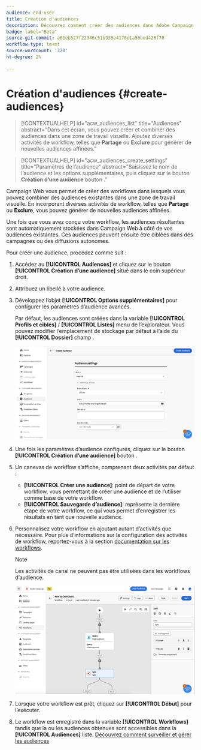 ```yaml
---
audience: end-user
title: Création d'audiences
description: Découvrez comment créer des audiences dans Adobe Campaign Web
badge: label="Beta"
source-git-commit: a61eb527f22346c51b935e4170e1a56bed428f78
workflow-type: tm+mt
source-wordcount: '320'
ht-degree: 2%

---
```



# Création d&#39;audiences {#create-audiences}

>[!CONTEXTUALHELP]
>id="acw_audiences_list"
>title="Audiences"
>abstract="Dans cet écran, vous pouvez créer et combiner des audiences dans une zone de travail visuelle. Ajoutez diverses activités de workflow, telles que **Partage** ou **Exclure** pour générer de nouvelles audiences affinées."


>[!CONTEXTUALHELP]
>id="acw_audiences_create_settings"
>title="Paramètres de l’audience"
>abstract="Saisissez le nom de l’audience et les options supplémentaires, puis cliquez sur le bouton **Création d’une audience** bouton ."

Campaign Web vous permet de créer des workflows dans lesquels vous pouvez combiner des audiences existantes dans une zone de travail visuelle. En incorporant diverses activités de workflow, telles que **Partage** ou **Exclure**, vous pouvez générer de nouvelles audiences affinées.

Une fois que vous avez conçu votre workflow, les audiences résultantes sont automatiquement stockées dans Campaign Web à côté de vos audiences existantes. Ces audiences peuvent ensuite être ciblées dans des campagnes ou des diffusions autonomes.

Pour créer une audience, procédez comme suit :

1. Accédez au **[!UICONTROL Audiences]** et cliquez sur le bouton **[!UICONTROL Création d’une audience]** situé dans le coin supérieur droit.
1. Attribuez un libellé à votre audience.
1. Développez l’objet **[!UICONTROL Options supplémentaires]** pour configurer les paramètres d’audience avancés.

   Par défaut, les audiences sont créées dans la variable **[!UICONTROL Profils et cibles]** / **[!UICONTROL Listes]** menu de l’explorateur. Vous pouvez modifier l’emplacement de stockage par défaut à l’aide du **[!UICONTROL Dossier]** champ .

   ![](assets/audiences-settings.png)

1. Une fois les paramètres d’audience configurés, cliquez sur le bouton **[!UICONTROL Création d’une audience]** bouton .

1. Un canevas de workflow s’affiche, comprenant deux activités par défaut :

   * **[!UICONTROL Créer une audience]**: point de départ de votre workflow, vous permettant de créer une audience et de l’utiliser comme base de votre workflow.
   * **[!UICONTROL Sauvegarde d’audience]**: représente la dernière étape de votre workflow, ce qui vous permet d’enregistrer les résultats en tant que nouvelle audience.

1. Personnalisez votre workflow en ajoutant autant d’activités que nécessaire. Pour plus d’informations sur la configuration des activités de workflow, reportez-vous à la section [documentation sur les workflows](../workflows/activities/about-activities.md).

   >[!NOTE]
   >
   >Les activités de canal ne peuvent pas être utilisées dans les workflows d’audience.

   ![](assets/audience-creation-canvas.png)

1. Lorsque votre workflow est prêt, cliquez sur **[!UICONTROL Début]** pour l’exécuter.

1. Le workflow est enregistré dans la variable **[!UICONTROL Workflows]** tandis que la ou les audiences obtenues sont accessibles dans la **[!UICONTROL Audiences]** liste. [Découvrez comment surveiller et gérer les audiences](access-audiences.md)
